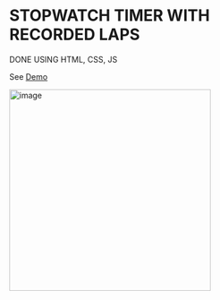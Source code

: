# STOPWATCH TIMER WITH RECORDED LAPS
DONE USING HTML, CSS, JS

See [Demo](https://noel-susan.github.io/PRODIGY_WD_02/)

<img width="360" alt="image" src="https://github.com/user-attachments/assets/f78c9b26-60f4-4747-acc7-7e8f922d46ab">
